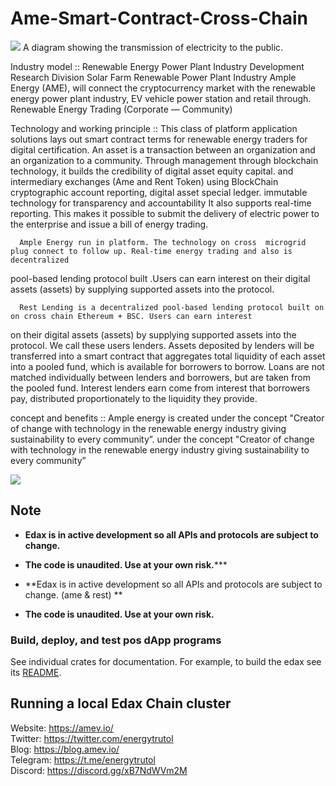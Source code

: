 # Ame-Smart-Contract-Cross-Chain

<img src="https://github.com/energytrutol/ame-smart-contract-cross-chain/blob/main/images/ame-solar-energy.jpg" />
A diagram showing the transmission of electricity to the public.

Industry model ::
    Renewable Energy Power Plant Industry Development Research Division
Solar Farm Renewable Power Plant Industry  Ample Energy (AME),  will connect the cryptocurrency market with the renewable energy power plant industry, EV vehicle power station and retail through.  Renewable Energy Trading (Corporate — Community)

Technology and working principle ::
       This class of platform application solutions lays out smart contract terms for renewable energy traders for digital certification. An asset is a transaction between an organization and an organization to a community. Through management through blockchain technology, it builds the credibility of digital asset equity capital. and intermediary exchanges (Ame and Rent Token) using BlockChain cryptographic account reporting, digital asset special ledger. immutable technology for transparency and accountability It also supports real-time reporting. This makes it possible to submit the delivery of electric power to the enterprise and issue a bill of energy trading.
   
      Ample Energy run in platform. The technology on cross  microgrid plug connect to follow up. Real-time energy trading and also is decentralized 
pool-based lending protocol built .Users can earn interest on their digital assets (assets) by supplying supported assets into the protocol.

      Rest Lending is a decentralized pool-based lending protocol built on on cross chain Ethereum + BSC. Users can earn interest 
on their digital assets (assets) by supplying supported assets into the protocol. We call these users lenders. Assets deposited by lenders 
will be transferred into a smart contract that aggregates total liquidity of each asset into a pooled fund, which is available for borrowers
to borrow. Loans are not matched individually between lenders and borrowers, but are taken from the pooled fund. Interest lenders earn
come from interest that borrowers pay, distributed proportionately to the liquidity they provide.

concept and benefits ::
        Ample energy is created under  the concept "Creator of change with technology in the renewable energy industry giving sustainability to every community”. under the concept "Creator of change with technology in the renewable energy industry giving sustainability to every community”

<img src="https://github.com/energytrutol/ame-smart-contract-cross-chain/blob/main/images/energy_diagram.jpg" />


## Note

* **Edax is in active development so all APIs and protocols are subject to change.**
* **The code is unaudited. Use at your own risk.*****

* **Edax is in active development so all APIs and protocols are subject to change. (ame & rest) **
* **The code is unaudited. Use at your own risk.**

### Build, deploy, and test pos dApp programs

See individual crates for documentation. For example, to build the edax see its [README](https://github.com/energytrutol/edax-dex/3v/masterplan/dex).

## Running a local Edax Chain cluster


 Website: https://amev.io/</br>
 Twitter: https://twitter.com/energytrutol</br>
 Blog: https://blog.amev.io/</br>
 Telegram: https://t.me/energytrutol</br>
 Discord: https://discord.gg/xB7NdWVm2M

